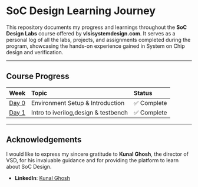 # SoC Design Learning Journey

This repository documents my progress and learnings throughout the **SoC Design Labs** course offered by **vlsisystemdesign.com**. It serves as a personal log of all the labs, projects, and assignments completed during the program, showcasing the hands-on experience gained in System on Chip design and verification.

---

## Course Progress

| Week   | Topic                                | Status      |
| :----- | :----------------------------------- | :---------- |
| [Day 0](Week0/README.md) | Environment Setup & Introduction| ✅ Complete |
| [Day 1](Week1/day1.md) | Intro to iverilog,design & testbench | ✅ Complete |

---

## Acknowledgements

I would like to express my sincere gratitude to **Kunal Ghosh**, the director of VSD, for his invaluable guidance and for providing the platform to learn about SoC Design.

- **LinkedIn**: [Kunal Ghosh](https://www.linkedin.com/in/kunal-ghosh-vlsisystemdesign-com-28084836/)
